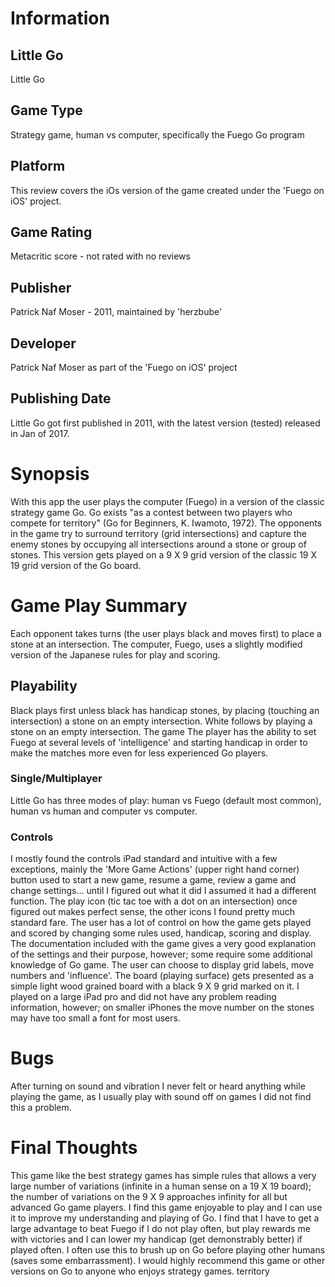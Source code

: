 # Information
## Little Go
Little Go
## Game Type
Strategy game, human vs computer, specifically the Fuego Go program
## Platform
This review covers the iOs version of the game created under the 'Fuego on iOS' project.
## Game Rating
Metacritic score - not rated with no reviews
## Publisher
Patrick Naf Moser - 2011, maintained by 'herzbube'
## Developer
Patrick Naf Moser as part of the 'Fuego on iOS' project
## Publishing Date
Little Go got first published in 2011, with the latest version (tested) released in Jan of 2017.
# Synopsis
With this app the user plays the computer (Fuego) in a version of the classic strategy game Go.  Go exists "as a contest between two players who compete for territory" (Go for Beginners, K. Iwamoto, 1972).  The opponents in the game try to surround territory (grid intersections) and capture the enemy stones by occupying all intersections around a stone or group of stones.  This version gets played on a 9 X 9 grid version of the classic 19 X 19 grid version of the Go board.

# Game Play Summary
Each opponent takes turns (the user plays black and moves first) to place a stone at an intersection.  The computer, Fuego, uses a slightly modified version of the Japanese rules for play and scoring.
## Playability
Black plays first unless black has handicap stones, by placing (touching an intersection) a stone on an empty intersection.  White follows by playing a stone on an empty intersection.  The game 
The player has the ability to set Fuego at several levels of 'intelligence' and starting handicap in order to make the matches more even for less experienced Go players.
### Single/Multiplayer
Little Go has three modes of play: human vs Fuego (default most common), human vs human and computer vs computer.
### Controls
I mostly found the controls iPad standard and intuitive with a few exceptions, mainly the 'More Game Actions' (upper right hand corner) button used to start a new game, resume a game, review a game and change settings... until I figured out what it did I assumed it had a different function.  The play icon (tic tac toe with a dot on an intersection) once figured out makes perfect sense, the other icons I found pretty much standard fare.  The user has a lot of control on how the game gets played and scored by changing some rules used, handicap, scoring and display.  The documentation included with the game gives a very good explanation of the settings and their purpose, however; some require some additional knowledge of Go game.  The user can choose to display grid labels, move numbers and 'influence'.  The board (playing surface) gets presented as a simple light wood grained board with a black 9 X 9 grid marked on it.  I played on a large iPad pro and did not have any problem reading information, however; on smaller iPhones the move number on the stones may have too small a font for most users.
# Bugs
After turning on sound and vibration I never felt or heard anything while playing the game, as I usually play with sound off on games I did not find this a problem.
# Final Thoughts
This game like the best strategy games has simple rules that allows a very large number of variations (infinite in a human sense on a 19 X 19 board); the number of variations on the 9 X 9 approaches infinity for all but advanced Go game players.  I find this game enjoyable to play and I can use it to improve my understanding and playing of Go.  I find that I have to get a large advantage to beat Fuego if I do not play often, but play rewards me with victories and I can lower my handicap (get demonstrably better) if played often.  I often use this to brush up on Go before playing other humans (saves some embarrassment).  I would highly recommend this game or other versions on Go to anyone who enjoys strategy games.
territory
